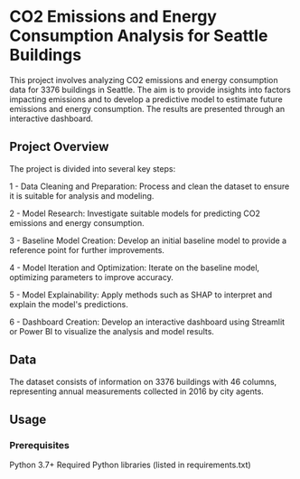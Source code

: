 # CO2 Emissions and Energy Consumption Analysis for Seattle Buildings

This project involves analyzing CO2 emissions and energy consumption data for 3376 buildings in Seattle. The aim is to provide insights into factors impacting emissions and to develop a predictive model to estimate future emissions and energy consumption. The results are presented through an interactive dashboard.

## Project Overview
The project is divided into several key steps:

1 - Data Cleaning and Preparation: Process and clean the dataset to ensure it is suitable for analysis and modeling.

2 - Model Research: Investigate suitable models for predicting CO2 emissions and energy consumption.

3 - Baseline Model Creation: Develop an initial baseline model to provide a reference point for further improvements.

4 - Model Iteration and Optimization: Iterate on the baseline model, optimizing parameters to improve accuracy.

5 - Model Explainability: Apply methods such as SHAP to interpret and explain the model's predictions.

6 - Dashboard Creation: Develop an interactive dashboard using Streamlit or Power BI to visualize the analysis and model results.

## Data
The dataset consists of information on 3376 buildings with 46 columns, representing annual measurements collected in 2016 by city agents.

## Usage
### Prerequisites
Python 3.7+
Required Python libraries (listed in requirements.txt)

